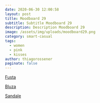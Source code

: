 ```yaml
---
date: 2020-06-30 12:00:58
layout: post
title: Moodboard 29
subtitle: Subtitle Moodboard 29
description: Description Moodboard 29
image: /assets/img/uploads/moodboard29.png
category: smart-casual
tags:
  - women
  - pink
  - kisses
author: thiagorossener
paginate: false
---
```

[Fusta](http://bit.do/fGiBr)

[Bluza](http://bit.do/fGiBw)

[Sandale](http://bit.do/fGiBy)